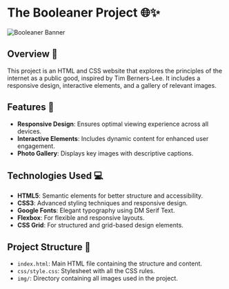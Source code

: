 # The Booleaner Project 🌐✨

![Booleaner Banner](img/logo.svg)

## Overview 📖
This project is an HTML and CSS website that explores the principles of the internet as a public good, inspired by Tim Berners-Lee. It includes a responsive design, interactive elements, and a gallery of relevant images.

## Features 🌟
- **Responsive Design**: Ensures optimal viewing experience across all devices.
- **Interactive Elements**: Includes dynamic content for enhanced user engagement.
- **Photo Gallery**: Displays key images with descriptive captions.

## Technologies Used 💻
- **HTML5**: Semantic elements for better structure and accessibility.
- **CSS3**: Advanced styling techniques and responsive design.
- **Google Fonts**: Elegant typography using DM Serif Text.
- **Flexbox**: For flexible and responsive layouts.
- **CSS Grid**: For structured and grid-based design elements.

## Project Structure 📂
- `index.html`: Main HTML file containing the structure and content.
- `css/style.css`: Stylesheet with all the CSS rules.
- `img/`: Directory containing all images used in the project.